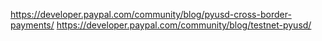 https://developer.paypal.com/community/blog/pyusd-cross-border-payments/ 
https://developer.paypal.com/community/blog/testnet-pyusd/
